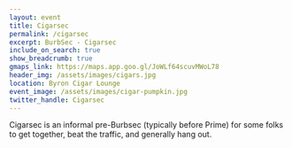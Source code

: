 ```yaml
---
layout: event
title: Cigarsec
permalink: /cigarsec
excerpt: BurbSec - Cigarsec
include_on_search: true
show_breadcrumb: true
gmaps_link: https://maps.app.goo.gl/JoWLf64scuvMWoL78
header_img: /assets/images/cigars.jpg
location: Byron Cigar Lounge
event_image: /assets/images/cigar-pumpkin.jpg
twitter_handle: Cigarsec
---
```


Cigarsec is an informal pre-Burbsec (typically before Prime) for some folks to
get together, beat the traffic, and generally hang out.
